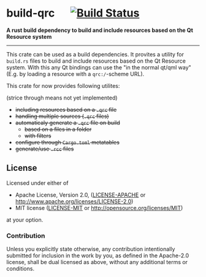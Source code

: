 
# build-qrc &emsp; [![Build Status](https://travis-ci.org/dathinab/build-qrc.svg?branch=master)](https://travis-ci.org/dathinab/build-qrc)

**A rust build dependency to build and include resources based on the Qt Resource system**

---

This crate can be used as a build dependencies. It provites a utility for
`build.rs` files to build and include resources based on the Qt Resource
system. With this any Qt bindings can use the "in the normal qt/qml way"
(E.g. by loading a resource with a `qrc:/`-scheme URL).

This crate for now provides following utilites:

(strice through means not yet implemented)

- ~~including resources based on a `.qrc` file~~
- ~~handling multiple sources (`.qrc` files)~~
- ~~automaticaly generate a `.qrc` file on build~~
  - ~~based on a files in a folder~~
  - ~~with filters~~
- ~~configure through `Cargo.toml` metatables~~
- ~~generate/use `.rcc` files~~

## License

Licensed under either of

 * Apache License, Version 2.0, ([LICENSE-APACHE](LICENSE-APACHE) or http://www.apache.org/licenses/LICENSE-2.0)
 * MIT license ([LICENSE-MIT](LICENSE-MIT) or http://opensource.org/licenses/MIT)

at your option.

### Contribution

Unless you explicitly state otherwise, any contribution intentionally submitted
for inclusion in the work by you, as defined in the Apache-2.0 license, shall be dual licensed as above, without any
additional terms or conditions.
